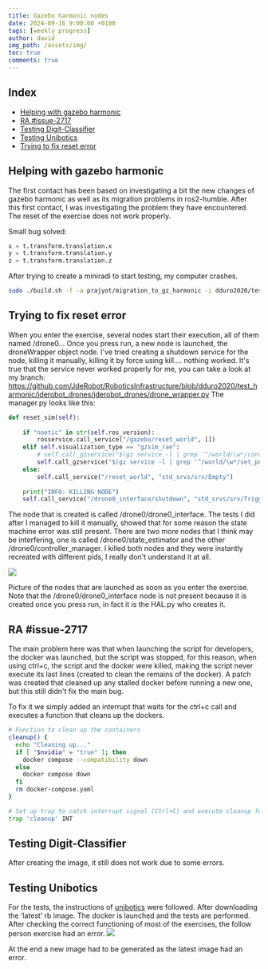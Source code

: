 ```yaml
---
title: Gazebo harmonic nodes
date: 2024-09-16 9:00:00 +0100
tags: [weekly progress]
author: david
img_path: /assets/img/
toc: true
comments: true
---
```


## Index

- [Helping with gazebo harmonic](#helping-with-gazebo-harmonic)
- [RA #issue-2717](#ra-issue-2717)
- [Testing Digit-Classifier](#testing-digit-classifier)
- [Testing Unibotics](#testing-unibotics)
- [Trying to fix reset error](#trying-to-fix-reset-error)

## Helping with gazebo harmonic

The first contact has been based on investigating a bit the new changes of gazebo harmonic as well as its migration problems in ros2-humble.
After this first contact, I was investigating the problem they have encountered. The reset of the exercise does not work properly. 

Small bug solved:
```python
x = t.transform.translation.x
y = t.transform.translation.y
z = t.transform.translation.z
```

After trying to create a miniradi to start testing, my computer crashes.

```bash
sudo ./build.sh -f -a prajyot/migration_to_gz_harmonic -i dduro2020/test_harmonic -m prajyot/migration_to_gz_harmonic -r humble -t test_gz_harmonic
```
## Trying to fix reset error

When you enter the exercise, several nodes start their execution, all of them named /drone0... Once you press run, a new node is launched, the droneWrapper object node. I've tried creating a shutdown service for the node, killing it manually, killing it by force using kill.... nothing worked. It's true that the service never worked properly for me, you can take a look at my branch: https://github.com/JdeRobot/RoboticsInfrastructure/blob/dduro2020/test_harmonic/jderobot_drones/jderobot_drones/drone_wrapper.py
The manager.py looks like this:
```python
def reset_sim(self):
        
    if "noetic" in str(self.ros_version):
        rosservice.call_service("/gazebo/reset_world", [])
    elif self.visualization_type == "gzsim_rae":
        # self.call_gzservice("$(gz service -l | grep '^/world/\w*/control$')","gz.msgs.WorldControl","gz.msgs.Boolean","3000","reset: {all: true}")
        self.call_gzservice("$(gz service -l | grep '^/world/\w*/set_pose$')","gz.msgs.Pose","gz.msgs.Boolean","3000","name: \"drone0\", position: {x: 0, y: 0, z: 1.375}")
    else:
        self.call_service("/reset_world", "std_srvs/srv/Empty")
    
    print("INFO: KILLING NODE")
    self.call_service("/drone0_interface/shutdown", "std_srvs/srv/Trigger")
```

The node that is created is called /drone0/drone0_interface.
The tests I did after I managed to kill it manually, showed that for some reason the state machine error was still present. There are two more nodes that I think may be interfering, one is called /drone0/state_estimator and the other /drone0/controller_manager.
I killed both nodes and they were instantly recreated with different pids, I really don't understand it at all.


![](drone_nodes.png)


Picture of the nodes that are launched as soon as you enter the exercise. Note that the /drone0/drone0_interface node is not present because it is created once you press run, in fact it is the HAL.py who creates it.


## RA #issue-2717

The main problem here was that when launching the script for developers, the docker was launched, but the script was stopped, for this reason, when using ctrl+c, the script and the docker were killed, making the script never execute its last lines (created to clean the remains of the docker). A patch was created that cleaned up any stalled docker before running a new one, but this still didn't fix the main bug.

To fix it we simply added an interrupt that waits for the ctrl+c call and executes a function that cleans up the dockers.

```bash
# Function to clean up the containers
cleanup() {
  echo "Cleaning up..."
  if [ "$nvidia" = "true" ]; then
    docker compose --compatibility down
  else
    docker compose down
  fi
  rm docker-compose.yaml
}

# Set up trap to catch interrupt signal (Ctrl+C) and execute cleanup function
trap 'cleanup' INT
```

## Testing Digit-Classifier

After creating the image, it still does not work due to some errors.

## Testing Unibotics

For the tests, the instructions of [unibotics](https://unibotics.org) were followed. After downloading the ‘latest’ rb image. The docker is launched and the tests are performed. After checking the correct functioning of most of the exercises, the follow person exercise had an error.
![](fp_error.png)

At the end a new image had to be generated as the latest image had an error.

